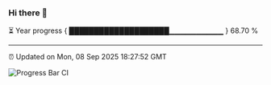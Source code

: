 ### Hi there 👋

⏳ Year progress { ████████████████████▁▁▁▁▁▁▁▁▁▁ } 68.70 %

---

⏰ Updated on Mon, 08 Sep 2025 18:27:52 GMT

![Progress Bar CI](https://github.com/liununu/liununu/workflows/Progress%20Bar%20CI/badge.svg)
